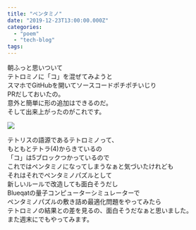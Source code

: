 ```yaml
---
title: "ペンタミノ"
date: "2019-12-23T13:00:00.000Z"
categories: 
  - "poem"
  - "tech-blog"
tags: 
---
```


朝ふっと思いついて  
テトロミノに「コ」を混ぜてみようと  
スマホでGitHubを開いてソースコードポチポチいじり  
PRだしておいたの。  
意外と簡単に形の追加はできるのだ。  
そして出来上がったのがこれです。

![](images/termtris_3.gif)

テトリスの語源であるテトロミノって、  
もともとテトラ(4)からきているの  
「コ」は5ブロックつかっているので  
これではペンタミノになってしまうなぁと気づいたけれども  
それはそれでペンタミノパズルとして  
新しいルールで改造しても面白そうだし  
Blueqatの量子コンピューターシミュレーターで  
ペンタミノパズルの敷き詰め最適化問題をやってみたら  
テトロミノの結果との差を見るの、面白そうだなぁと思いました。  
また週末にでもやってみます。
